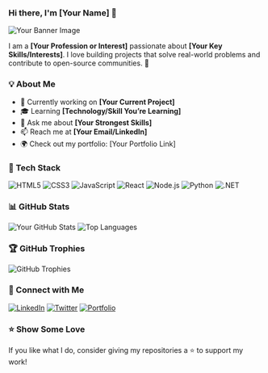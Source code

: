 ### Hi there, I'm [Your Name] 👋

![Your Banner Image](https://github.com/yourusername/banner.png)

I am a **[Your Profession or Interest]** passionate about **[Your Key Skills/Interests]**. I love building projects that solve real-world problems and contribute to open-source communities. 🚀

### 💡 About Me
- 🎯 Currently working on **[Your Current Project]**
- 🎓 Learning **[Technology/Skill You’re Learning]**
- 💬 Ask me about **[Your Strongest Skills]**
- 📫 Reach me at **[Your Email/LinkedIn]**
- 🌍 Check out my portfolio: [Your Portfolio Link]

### 🚀 Tech Stack
![HTML5](https://img.shields.io/badge/-HTML5-E34F26?style=flat-square&logo=html5&logoColor=white)
![CSS3](https://img.shields.io/badge/-CSS3-1572B6?style=flat-square&logo=css3)
![JavaScript](https://img.shields.io/badge/-JavaScript-F7DF1E?style=flat-square&logo=javascript&logoColor=black)
![React](https://img.shields.io/badge/-React-61DAFB?style=flat-square&logo=react&logoColor=black)
![Node.js](https://img.shields.io/badge/-Node.js-339933?style=flat-square&logo=node.js&logoColor=white)
![Python](https://img.shields.io/badge/-Python-3776AB?style=flat-square&logo=python&logoColor=white)
![.NET](https://img.shields.io/badge/-.NET-512BD4?style=flat-square&logo=dotnet&logoColor=white)

### 📊 GitHub Stats
![Your GitHub Stats](https://github-readme-stats.vercel.app/api?username=yourusername&show_icons=true&theme=radical)
![Top Languages](https://github-readme-stats.vercel.app/api/top-langs/?username=yourusername&layout=compact&theme=radical)

### 🏆 GitHub Trophies
![GitHub Trophies](https://github-profile-trophy.vercel.app/?username=yourusername&theme=onedark)

### 🔗 Connect with Me
[![LinkedIn](https://img.shields.io/badge/-LinkedIn-0A66C2?style=flat-square&logo=linkedin&logoColor=white)](https://www.linkedin.com/in/yourusername)
[![Twitter](https://img.shields.io/badge/-Twitter-1DA1F2?style=flat-square&logo=twitter&logoColor=white)](https://twitter.com/yourusername)
[![Portfolio](https://img.shields.io/badge/-Portfolio-ff69b4?style=flat-square&logo=google-chrome&logoColor=white)](https://yourportfolio.com)

### ⭐ Show Some Love
If you like what I do, consider giving my repositories a ⭐ to support my work!
